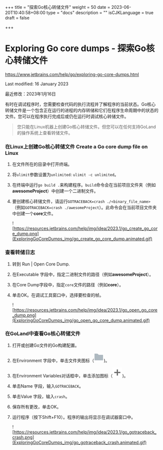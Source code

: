 +++
title = "探索Go核心转储文件"
weight = 50
date = 2023-06-20T10:40:58+08:00
type = "docs"
description = ""
isCJKLanguage = true
draft = false

+++
# Exploring Go core dumps﻿ - 探索Go核心转储文件

https://www.jetbrains.com/help/go/exploring-go-core-dumps.html

Last modified: 16 January 2023

最近修改：2023年1月16日

​	有时在调试程序时，您需要检查代码的执行流程并了解程序的当前状态。Go核心转储文件是一个包含正在运行的进程的内存转储和它们在程序生命周期中的状态的文件。您可以在程序执行完成后或仍在运行时调试核心转储文件。


> ​	您只能在Linux机器上创建Go核心转储文件。但您可以在任何支持GoLand的操作系统上查看转储文件。

### 在Linux上创建Go核心转储文件 Create a Go core dump file on Linux﻿

1. 在文件所在的目录中打开终端。

3. 将`ulimit`参数设置为`unlimited`: `ulimit -c unlimited`。

5. 在终端中运行`go build .`来构建程序。`build`命令会在当前项目文件夹（例如**awesomeProject**）中创建一个二进制文件。

4. 要创建核心转储文件，请运行`GOTRACEBACK=crash ./<binary_file_name>`（例如`GOTRACEBACK=crash ./awesomeProject`）。此命令会在当前项目文件夹中创建一个**core**文件。

   ![https://resources.jetbrains.com/help/img/idea/2023.1/go_create_go_core_dump.png](ExploringGoCoreDumps_img/go_create_go_core_dump.animated.gif)


### 查看转储日志

1. 转到 Run | Open Core Dump.

2. 在Executable 字段中，指定二进制文件的路径（例如**awesomeProject**）。

4. 在Core Dump字段中，指定`core`文件的路径（例如**core**）。

4. 单击OK。在调试工具窗口中，选择要检查的帧。

   ![https://resources.jetbrains.com/help/img/idea/2023.1/go_open_go_core_dump.png](ExploringGoCoreDumps_img/go_open_go_core_dump.animated.gif)


### 在GoLand中查看Go核心转储文件

1. 打开或创建Go文件的Go构建配置。

3. 在Environment 字段中，单击文件夹图标（![The folder icon](ExploringGoCoreDumps_img/app.nodes.folder.svg))。

4. 在Environment Variables对话框中，单击添加图标（![The Add icon](ExploringGoCoreDumps_img/app.general.add.svg))。

5. 单击Name 字段，输入`GOTRACEBACK`。

7. 单击Value 字段，输入`crash`。

9. 保存所有更改，单击OK。

7. 运行程序（按下Shift+F10）。程序的输出将显示在调试器窗口中。

   ![https://resources.jetbrains.com/help/img/idea/2023.1/go_gotraceback_crash.png](ExploringGoCoreDumps_img/go_gotraceback_crash.animated.gif)

